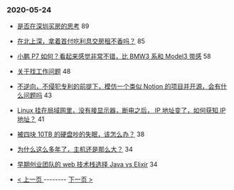 ### 2020-05-24 
- [是否在深圳买房的思考](https://www.v2ex.com/t/674836) 89
- [在北上深，拿着首付吃利息交房租不香吗？](https://www.v2ex.com/t/674881) 85
- [小鹏 P7 如何？看起来感觉非常不错，比 BMW3 系和 Model3 带感](https://www.v2ex.com/t/674865) 58
- [关于找工作问题](https://www.v2ex.com/t/674793) 48
- [不逆向，不侵犯专利的前提下，模仿一个类似 Notion 的项目并开源，会有什么问题吗](https://www.v2ex.com/t/674847) 43
- [Linux 挂在局域网里，没有接显示器，断电之后， IP 地址变了，如何获知 IP 地址？](https://www.v2ex.com/t/674844) 41
- [被四块 10TB 的硬盘吵的失眠，该怎么办？](https://www.v2ex.com/t/674798) 38
- [为什么这么多年了，主机还是那么大？](https://www.v2ex.com/t/674860) 34
- [早期创业团队的 web 技术栈选择 Java vs Elixir](https://www.v2ex.com/t/674907) 34 

- [ < 上一页 ](https://github.com/able8/v2ex-hot-record/blob/master/2020-05-23.md) -------- [ 下一页 > ](https://github.com/able8/v2ex-hot-record/blob/master/2020-05-25.md)